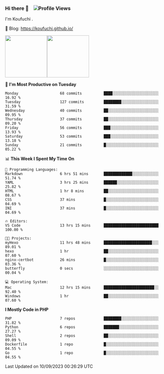 ### Hi there 👋 &nbsp;&nbsp; ![Profile Views](http://img.shields.io/badge/Profile%20Views-122-blue)

I'm Koufuchi . 

📔 Blog: <https://koufuchi.github.io/>

<img align="" height="137px" src="https://github-readme-stats-seven-nu-30.vercel.app/api?username=Koufuchi&hide=issues,contribs&show_icons=true&line_height=21&theme=radical&locale=en" /><img align="" height="137px" src="https://github-readme-stats-seven-nu-30.vercel.app/api/top-langs/?username=Koufuchi&layout=compact&hide=blade,html,css,pug,scss&theme=radical&locale=en" />

<!--START_SECTION:waka-->
📅 **I'm Most Productive on Tuesday** 

```text
Monday                   68 commits          ████░░░░░░░░░░░░░░░░░░░░░   16.92 % 
Tuesday                  127 commits         ████████░░░░░░░░░░░░░░░░░   31.59 % 
Wednesday                40 commits          ██░░░░░░░░░░░░░░░░░░░░░░░   09.95 % 
Thursday                 37 commits          ██░░░░░░░░░░░░░░░░░░░░░░░   09.20 % 
Friday                   56 commits          ███░░░░░░░░░░░░░░░░░░░░░░   13.93 % 
Saturday                 53 commits          ███░░░░░░░░░░░░░░░░░░░░░░   13.18 % 
Sunday                   21 commits          █░░░░░░░░░░░░░░░░░░░░░░░░   05.22 % 
```


📊 **This Week I Spent My Time On** 

```text
💬 Programming Languages: 
Markdown                 6 hrs 51 mins       █████████████░░░░░░░░░░░░   51.74 % 
YAML                     3 hrs 25 mins       ██████░░░░░░░░░░░░░░░░░░░   25.82 % 
HTML                     1 hr 8 mins         ██░░░░░░░░░░░░░░░░░░░░░░░   08.67 % 
CSS                      37 mins             █░░░░░░░░░░░░░░░░░░░░░░░░   04.69 % 
INI                      37 mins             █░░░░░░░░░░░░░░░░░░░░░░░░   04.69 % 

🔥 Editors: 
VS Code                  13 hrs 15 mins      █████████████████████████   100.00 % 

🐱‍💻 Projects: 
myHexo                   11 hrs 48 mins      ██████████████████████░░░   89.01 % 
hexo                     1 hr                ██░░░░░░░░░░░░░░░░░░░░░░░   07.60 % 
nginx-certbot            26 mins             █░░░░░░░░░░░░░░░░░░░░░░░░   03.36 % 
butterfly                0 secs              ░░░░░░░░░░░░░░░░░░░░░░░░░   00.04 % 

💻 Operating System: 
Mac                      12 hrs 15 mins      ███████████████████████░░   92.40 % 
Windows                  1 hr                ██░░░░░░░░░░░░░░░░░░░░░░░   07.60 % 
```

**I Mostly Code in PHP** 

```text
PHP                      7 repos             ████████░░░░░░░░░░░░░░░░░   31.82 % 
Python                   6 repos             ███████░░░░░░░░░░░░░░░░░░   27.27 % 
Shell                    2 repos             ██░░░░░░░░░░░░░░░░░░░░░░░   09.09 % 
Dockerfile               1 repo              █░░░░░░░░░░░░░░░░░░░░░░░░   04.55 % 
Go                       1 repo              █░░░░░░░░░░░░░░░░░░░░░░░░   04.55 % 
```




 Last Updated on 10/09/2023 00:26:29 UTC
<!--END_SECTION:waka-->


